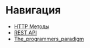 # **Навигация**

- [HTTP Методы](https://github.com/kirill-sotnikov/my-lib/blob/master/http_methods.md)
- [REST API](https://github.com/kirill-sotnikov/my-lib/blob/master/REST_API.md)
- [The_programmers_paradigm](https://github.com/kirill-sotnikov/my-lib/blob/master/The_programmers_paradigm.md)
